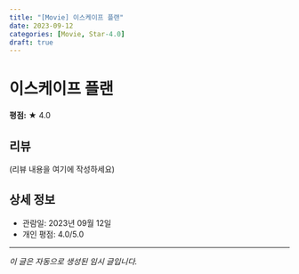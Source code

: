 ```yaml
---
title: "[Movie] 이스케이프 플랜"
date: 2023-09-12
categories: [Movie, Star-4.0]
draft: true
---
```


# 이스케이프 플랜

**평점:** ★ 4.0

## 리뷰

(리뷰 내용을 여기에 작성하세요)

## 상세 정보

- 관람일: 2023년 09월 12일
- 개인 평점: 4.0/5.0

---

*이 글은 자동으로 생성된 임시 글입니다.*
